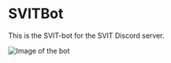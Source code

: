 # SVITBot
This is the SVIT-bot for the SVIT Discord server.

![Image of the bot](https://o11.se/botten_nya.PNG)
